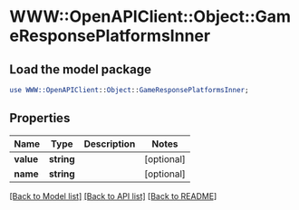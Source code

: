 # WWW::OpenAPIClient::Object::GameResponsePlatformsInner

## Load the model package
```perl
use WWW::OpenAPIClient::Object::GameResponsePlatformsInner;
```

## Properties
Name | Type | Description | Notes
------------ | ------------- | ------------- | -------------
**value** | **string** |  | [optional] 
**name** | **string** |  | [optional] 

[[Back to Model list]](../README.md#documentation-for-models) [[Back to API list]](../README.md#documentation-for-api-endpoints) [[Back to README]](../README.md)


